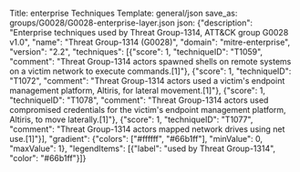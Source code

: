 Title: enterprise Techniques
Template: general/json
save_as: groups/G0028/G0028-enterprise-layer.json
json: {"description": "Enterprise techniques used by Threat Group-1314, ATT&CK group G0028 v1.0", "name": "Threat Group-1314 (G0028)", "domain": "mitre-enterprise", "version": "2.2", "techniques": [{"score": 1, "techniqueID": "T1059", "comment": "Threat Group-1314 actors spawned shells on remote systems on a victim network to execute commands.[1]"}, {"score": 1, "techniqueID": "T1072", "comment": "Threat Group-1314 actors used a victim's endpoint management platform, Altiris, for lateral movement.[1]"}, {"score": 1, "techniqueID": "T1078", "comment": "Threat Group-1314 actors used compromised credentials for the victim's endpoint management platform, Altiris, to move laterally.[1]"}, {"score": 1, "techniqueID": "T1077", "comment": "Threat Group-1314 actors mapped network drives using net use.[1]"}], "gradient": {"colors": ["#ffffff", "#66b1ff"], "minValue": 0, "maxValue": 1}, "legendItems": [{"label": "used by Threat Group-1314", "color": "#66b1ff"}]}
